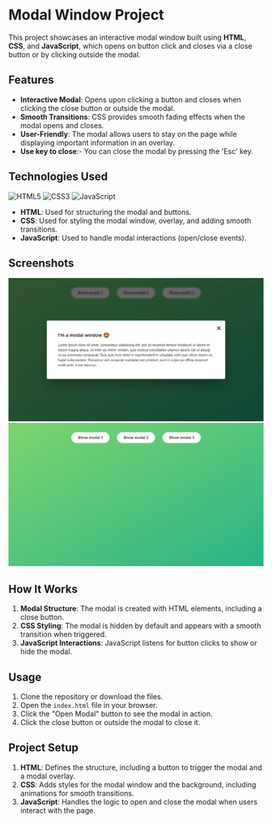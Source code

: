 # Modal Window Project

This project showcases an interactive modal window built using **HTML**, **CSS**, and **JavaScript**, which opens on button click and closes via a close button or by clicking outside the modal.
## Features

- **Interactive Modal**: Opens upon clicking a button and closes when clicking the close button or outside the modal.
- **Smooth Transitions**: CSS provides smooth fading effects when the modal opens and closes.
- **User-Friendly**: The modal allows users to stay on the page while displaying important information in an overlay.
- **Use key to close**:-  You can close the modal by pressing the 'Esc' key.

## Technologies Used

<p align="left">
  <img src="https://img.shields.io/badge/HTML5-E34F26?style=for-the-badge&logo=html5&logoColor=white" alt="HTML5">
  <img src="https://img.shields.io/badge/CSS3-1572B6?style=for-the-badge&logo=css3&logoColor=white" alt="CSS3">
  <img src="https://img.shields.io/badge/JavaScript-F7DF1E?style=for-the-badge&logo=javascript&logoColor=black" alt="JavaScript">
</p>

- **HTML**: Used for structuring the modal and buttons.
- **CSS**: Used for styling the modal window, overlay, and adding smooth transitions.
- **JavaScript**: Used to handle modal interactions (open/close events).

## Screenshots 
![open modal](/img/open-modal.png)
![close modal](/img/close-modal.png)


## How It Works

1. **Modal Structure**: The modal is created with HTML elements, including a close button.
2. **CSS Styling**: The modal is hidden by default and appears with a smooth transition when triggered.
3. **JavaScript Interactions**: JavaScript listens for button clicks to show or hide the modal.

## Usage

1. Clone the repository or download the files.
2. Open the `index.html` file in your browser.
3. Click the "Open Modal" button to see the modal in action.
4. Click the close button or outside the modal to close it.

## Project Setup

1. **HTML**: Defines the structure, including a button to trigger the modal and a modal overlay.
2. **CSS**: Adds styles for the modal window and the background, including animations for smooth transitions.
3. **JavaScript**: Handles the logic to open and close the modal when users interact with the page.

